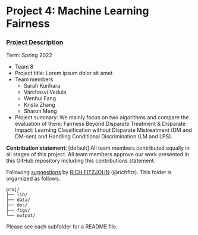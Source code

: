 # Project 4: Machine Learning Fairness

### [Project Description](doc/project4_desc.md)

Term: Spring 2022

+ Team 8
+ Project title: Lorem ipsum dolor sit amet
+ Team members
	+ Sarah Kurihara
	+ Varchasvi Vedula
	+ Wenhui Fang
	+ Krista Zhang
	+ Sharon Meng
+ Project summary: We mainly focus on two algorithms and compare the evaluation of them: Fairness Beyond Disparate Treatment & Disparate Impact: Learning Classification without Disparate Mistreatment (DM and DM-sen) and Handling Conditional Discrimination (LM and LPS).
	
**Contribution statement**: [default] All team members contributed equally in all stages of this project. All team members approve our work presented in this GitHub repository including this contributions statement. 

Following [suggestions](http://nicercode.github.io/blog/2013-04-05-projects/) by [RICH FITZJOHN](http://nicercode.github.io/about/#Team) (@richfitz). This folder is orgarnized as follows.

```
proj/
├── lib/
├── data/
├── doc/
├── figs/
└── output/
```

Please see each subfolder for a README file.
